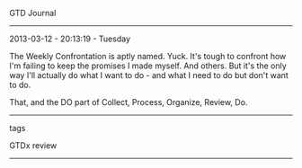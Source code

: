 GTD Journal

 _ _ _  _ _ _  _ _ _  _ _ _  _ _ _  _ _ _  _ _ _  _ _ _  _ _ _  _ _ _  _ _ _  _ _ _ 

2013-03-12 - 20:13:19 - Tuesday

The Weekly Confrontation is aptly named. Yuck. It's tough to confront how I'm failing to keep the promises I made myself. And others. But it's the only way I'll actually do what I want to do - and what I need to do but don't want to do. 

That, and the DO part of Collect, Process, Organize, Review, Do.

 _ _ _  _ _ _  _ _ _  _ _ _  _ _ _  _ _ _  _ _ _  _ _ _  _ _ _  _ _ _  _ _ _  _ _ _ 

tags

GTDx
review

 _ _ _  _ _ _  _ _ _  _ _ _  _ _ _  _ _ _  _ _ _  _ _ _  _ _ _  _ _ _  _ _ _  _ _ _ 
